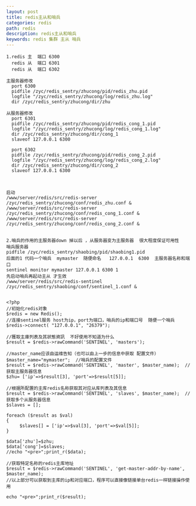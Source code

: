 ```yaml
---
layout: post
title: redis主从和哨兵
categories: redis
path: redis
description: redis主从和哨兵
keywords: redis 集群 主从 哨兵
---	
```



	1.redis 主  端口 6300  
	  redis 从  端口 6301
	  redis 从  端口 6302
	
	主服务器修改
	  port 6300
	  pidfile /zyc/redis_sentry/zhucong/pid/redis_zhu.pid
	  logfile "/zyc/redis_sentry/zhucong/log/redis_zhu.log" 
	  dir /zyc/redis_sentry/zhucong/dir/zhu
	
	从服务器修改
	  port 6301
	  pidfile /zyc/redis_sentry/zhucong/pid/redis_cong_1.pid
	  logfile "/zyc/redis_sentry/zhucong/log/redis_cong_1.log" 
	  dir /zyc/redis_sentry/zhucong/dir/cong_1
	  slaveof 127.0.0.1 6300
	
	  port 6302
	  pidfile /zyc/redis_sentry/zhucong/pid/redis_cong_2.pid
	  logfile "/zyc/redis_sentry/zhucong/log/redis_cong_2.log" 
	  dir /zyc/redis_sentry/zhucong/dir/cong_2
	  slaveof 127.0.0.1 6300
	
	
	
	启动
	/www/server/redis/src/redis-server  /zyc/redis_sentry/zhucong/conf/redis_zhu.conf &
	/www/server/redis/src/redis-server  /zyc/redis_sentry/zhucong/conf/redis_cong_1.conf &
	/www/server/redis/src/redis-server  /zyc/redis_sentry/zhucong/conf/redis_cong_2.conf &

	
	2.哨兵的作用的主服务器down 掉以后 ，从服务器变为主服务器  很大程度保证可用性
	哨兵服务器
	pidfile /zyc/redis_sentry/shaobing/pid/shaobing1.pid
	后面的1 代码一个哨兵  mymaster  随便命名   127.0.0.1  6300  主服务器名称和端口
	sentinel monitor mymaster 127.0.0.1 6300 1
	先启动哨兵再起动主从 才生效    
	/www/server/redis/src/redis-sentinel  /zyc/redis_sentry/shaobing/conf/sentinel_1.conf &

		
	<?php
	//初始化redis对象
	$redis = new Redis();
	//连接sentinel服务 host为ip，port为端口，哨兵的ip和端口号  随便一个哨兵
	$redis->connect( "127.0.0.1", "26379");
		
	//獲取主庫列表及其狀態資訊  不好使用不知道为什么
	$result = $redis->rawCommand('SENTINEL', 'masters');
		
	//master_name应该由运维告知（也可以由上一步的信息中获取 配置文件）
	$master_name="mymaster";  //哨兵的配置文件
	$result = $redis->rawCommand('SENTINEL', 'master', $master_name);  //获取主服务器信息
	$zhu= ['ip'=>$result[3], 'port'=>$result[5]];
		
	//根据所配置的主库redis名称获取其对应从库列表及其信息
	$result = $redis->rawCommand('SENTINEL', 'slaves', $master_name);  //获取多个从服务器信息
	$slaves = [];
		
	foreach ($result as $val)
	{
		 $slaves[] = ['ip'=>$val[3], 'port'=>$val[5]];
	}
		
	$data['zhu']=$zhu;
	$data['cong']=$slaves;
	//echo "<pre>";print_r($data);
		
	//获取特定名称的redis主库地址
	$result = $redis->rawCommand('SENTINEL', 'get-master-addr-by-name', $master_name);
	//以上部分可以获取到主库的ip和对应端口，程序可以直接像链接单台redis一样链接操作使用
		
	echo "<pre>";print_r($result);
